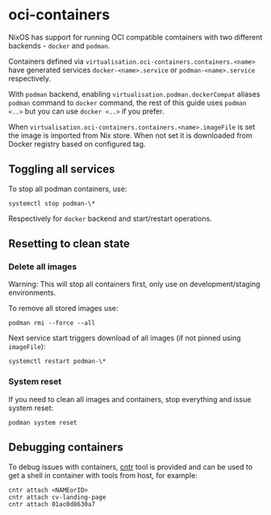 # oci-containers

NixOS has support for running OCI compatible comtainers
with two different backends - `docker` and `podman`.

Containers defined via `virtualisation.oci-containers.containers.<name>`
have generated services `docker-<name>.service` or `podman-<name>.service` respectively.

With `podman` backend, enabling `virtualisation.podman.dockerCompat` aliases
`podman` command to `docker` command, the rest of this guide uses `podman <..>` but you
can use `docker <..>` if you prefer.

When `virtualisation.oci-containers.containers.<name>.imageFile` is set
the image is imported from Nix store. When not set it is downloaded
from Docker registry based on configured tag.

## Toggling all services

To stop all podman containers, use:

```
systemctl stop podman-\*
```

Respectively for `docker` backend and start/restart operations.

## Resetting to clean state

### Delete all images

Warning: This will stop all containers first, only use on development/staging
environments.

To remove all stored images use:

```
podman rmi --force --all
```

Next service start triggers download of all images (if not pinned using `imageFile`):

```
systemctl restart podman-\*
```

### System reset

If you need to clean all images and containers, stop everything
and issue system reset:

```
podman system reset
```

## Debugging containers

To debug issues with containers, [cntr](https://github.com/Mic92/cntr) tool is provided
and can be used to get a shell in container with tools from host, for example:

```
cntr attach <NAMEorID>
cntr attach cv-landing-page
cntr attach 01ac0d8630a7
```
